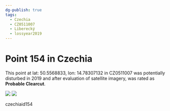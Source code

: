 ```yaml
---
dg-publish: true
tags:
  - Czechia
  - CZ0511007
  - Liberecký
  - lossyear2019
---
```


# Point 154 in Czechia

This point at lat: 50.5568833, lon: 14.78307132 in CZ0511007 was potentially disturbed in 2019 and after evaluation of satellite imagery, was rated as **Probable Clearcut**.

<div class='juxtapose' data-showcredits='false'>
<img src='https://baserow-backend-production20240528124524339000000001.s3.amazonaws.com/user_files/Zmm7r9RUP2CcCslTp9nD4zIHgesBkjbK_07d181b208ca26bf497ba1b9e16fb3889f5ea1bde44c614aad0a3051ee0ed8bc.png' data-label='August 2018' />
<img src='https://baserow-backend-production20240528124524339000000001.s3.amazonaws.com/user_files/iRu0vpx9mrbSiOX8JGdh5tseLBTRYET3_8507e6e71c72f4041d5b0411d48b3b5510c16ddd40fc0cfca619c5eff1f8e25a.png' data-label='July 2022' />
</div>

czechiaid154